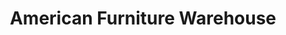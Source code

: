 ---
title: "American Furniture Warehouse"
url: /gilbert/american-furniture-warehouse/
shop: Möbel
---